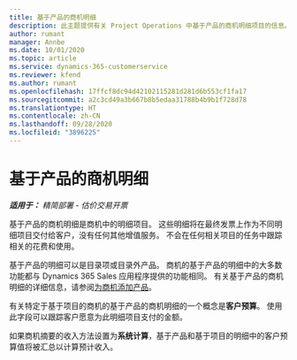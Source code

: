 ```yaml
---
title: 基于产品的商机明细
description: 此主题提供有关 Project Operations 中基于产品的商机明细项目的信息。
author: rumant
manager: Annbe
ms.date: 10/01/2020
ms.topic: article
ms.service: dynamics-365-customerservice
ms.reviewer: kfend
ms.author: rumant
ms.openlocfilehash: 17ffcf8dc94d42102115281d281d6b553cf1fa17
ms.sourcegitcommit: a2c3cd49a3b667b8b5edaa31788b4b9b1f728d78
ms.translationtype: HT
ms.contentlocale: zh-CN
ms.lasthandoff: 09/28/2020
ms.locfileid: "3896225"
---
```

# <a name="product-based-opportunity-lines"></a>基于产品的商机明细

_**适用于：** 精简部署 - 估价交易开票_

基于产品的商机明细是商机中的明细项目。 这些明细将在最终发票上作为不同明细项目交付给客户，没有任何其他增值服务。 不会在任何相关项目的任务中跟踪相关的花费和使用。

基于产品的明细可以是目录项或目录外产品。 商机的基于产品的明细中的大多数功能都与 Dynamics 365 Sales 应用程序提供的功能相同。 有关基于产品的商机明细的详细信息，请参阅[为商机添加产品](https://docs.microsoft.com/dynamics365/sales-enterprise/add-products-opportunity)。

有关特定于基于项目的商机的基于产品的商机明细的一个概念是**客户预算**。 使用此字段可以跟踪客户愿意为此明细项目支付的金额。

如果商机摘要的收入方法设置为**系统计算**，基于产品和基于项目的明细中的客户预算值将被汇总以计算预计收入。
